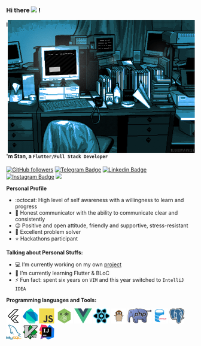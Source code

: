 ### Hi there <img src="https://media.giphy.com/media/hvRJCLFzcasrR4ia7z/giphy.gif" width="25px"> !
<img align="right" alt="GIF" src="https://github.com/Dsazz/Dsazz/blob/main/original.gif?raw=true"/>

#### I'm Stan, a `Flutter/Full Stack Developer`

[![GitHub followers](https://img.shields.io/github/followers/Dsazz?label=Follow&style=social)](https://github.com/Dsazz/?tab=follow)
[![Telegram Badge](https://img.shields.io/badge/-stanislav_stepanenko-blue?style=social&logo=Telegram&link=https://t.me/stanislav_stepanenko)](https://t.me/stanislav_stepanenko) 
[![Linkedin Badge](https://img.shields.io/badge/-Stanislav%20Stepanenko-blue?style=social&logo=Linkedin&logoColor=blue&link=https://www.linkedin.com/in/stanislav_stepanenko/)](https://www.linkedin.com/in/stanislav_stepanenko/) 
[![Instagram Badge](https://img.shields.io/badge/-stanislav.stepanenko.93-blue?style=social&logo=Instagram&link=https://www.instagram.com/stanislav.stepanenko.93/)](https://www.instagram.com/stanislav.stepanenko.93/) 
![](https://visitor-badge.glitch.me/badge?page_id=Dsazz)

**Personal Profile**

- :octocat: High level of self awareness with a willingness to learn and progress
- 💬 Honest communicator with the ability to communicate clear and consistently
- 😉 Positive and open attitude, friendly and supportive, stress-resistant
- 🐾 Excellent problem solver
- ⭐ Hackathons participant 

**Talking about Personal Stuffs:**

- 💻 I’m currently working on my own [project](https://github.com/Dsazz/flutter_playground)
- 🧠 I’m currently learning Flutter & BLoC
- ⚡ Fun fact: spent six years on `VIM` and this year switched to `IntelliJ IDEA`

**Programming languages and Tools:**

<code><img height="40" alt="Flutter" src="https://github.com/Dsazz/Dsazz/blob/main/flutter.png?raw=true"></code>
<code><img height="40" alt="Dart" src="https://github.com/Dsazz/Dsazz/blob/main/dart.png?raw=true"></code>
<code><img height="40" alt="JavaScript" src="https://github.com/Dsazz/Dsazz/blob/main/java-script.png?raw=true"></code>
<code><img height="40" alt="Node.js" src="https://github.com/Dsazz/Dsazz/blob/main/nodejs.png?raw=true"></code>
<code><img height="40" alt="Vue.js" src="https://github.com/Dsazz/Dsazz/blob/main/vue.png?raw=true"></code>
<code><img height="40" alt="React.js" src="https://github.com/Dsazz/Dsazz/blob/main/react.png?raw=true"></code>
<code><img height="40" alt="GoLang" src="https://github.com/Dsazz/Dsazz/blob/main/golang.png?raw=true"></code>
<code><img height="40" alt="PHP" src="https://github.com/Dsazz/Dsazz/blob/main/php.png?raw=true"></code>
<code><img height="40" alt="Oracle DB" src="https://github.com/Dsazz/Dsazz/blob/main/oracle.png?raw=true"></code>
<code><img height="40" alt="PostgreSQL" src="https://github.com/Dsazz/Dsazz/blob/main/postgres.png?raw=true"></code>
<code><img height="40" alt="MySQL" src="https://github.com/Dsazz/Dsazz/blob/main/mysql.png?raw=true"></code>
<code><img height="40" alt="VIM" src="https://github.com/Dsazz/Dsazz/blob/main/vim.png?raw=true"></code>
<code><img height="40" alt="IntelliJ" src="https://github.com/Dsazz/Dsazz/blob/main/intelliJ.png?raw=true"></code>
